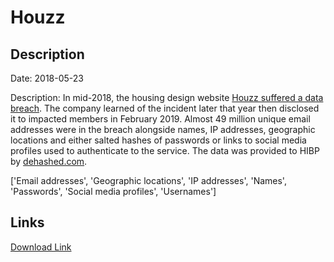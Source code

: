 # Houzz

## Description

Date: 2018-05-23

Description:
In mid-2018, the housing design website <a href="https://help.houzz.com/s/article/security-update?language=en_US" target="_blank" rel="noopener">Houzz suffered a data breach</a>. The company learned of the incident later that year then disclosed it to impacted members in February 2019. Almost 49 million unique email addresses were in the breach alongside names, IP addresses, geographic locations and either salted hashes of passwords or links to social media profiles used to authenticate to the service. The data was provided to HIBP by <a href="https://dehashed.com/" target="_blank" rel="noopener">dehashed.com</a>.


['Email addresses', 'Geographic locations', 'IP addresses', 'Names', 'Passwords', 'Social media profiles', 'Usernames']

## Links

[Download Link](https://link-to.net/1229997/779.6452650639817/dynamic/?r=aHR0cHM6Ly93d3cubWVkaWFmaXJlLmNvbS92aWV3LzVKUnpGODZPaHJ4M2p0Wi9ob3V6ei5jb20vZmlsZQ==)